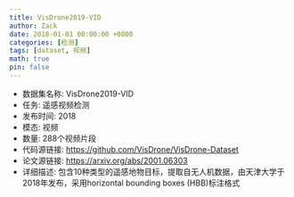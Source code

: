 ```yaml
---
title: VisDrone2019-VID
author: Zack
date: 2018-01-01 00:00:00 +0800
categories: [检测]
tags: [dataset, 视频]
math: true
pin: false
---
```

- 数据集名称: VisDrone2019-VID
- 任务: 遥感视频检测
- 发布时间: 2018
- 模态: 视频
- 数量: 288个视频片段
- 代码源链接: https://github.com/VisDrone/VisDrone-Dataset
- 论文源链接: https://arxiv.org/abs/2001.06303
- 详细描述: 包含10种类型的遥感地物目标，提取自无人机数据，由天津大学于2018年发布，采用horizontal bounding boxes (HBB)标注格式
